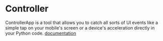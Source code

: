 # Controller

ControllerApp is a tool that allows you to catch all sorts of UI events like a simple tap on your mobile's screen or a device's acceleration directly in your Python code. 
[documentation](http://www.controllerapp.ml)
